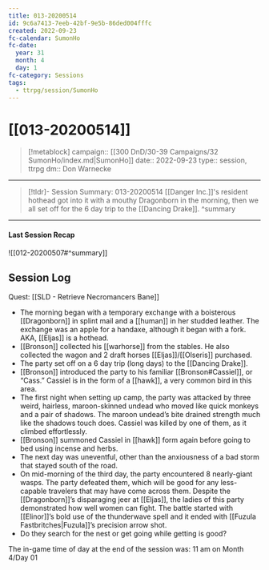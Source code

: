 ```yaml
---
title: 013-20200514
id: 9c6a7413-7eeb-42bf-9e5b-86ded004fffc
created: 2022-09-23
fc-calendar: SumonHo
fc-date:
  year: 31
  month: 4
  day: 1
fc-category: Sessions
tags:
  - ttrpg/session/SumonHo
---
```


# [[013-20200514]]

> [!metablock]
>  campaign:: [[300 DnD/30-39 Campaigns/32 SumonHo/index.md|SumonHo]]
>  date:: 2022-09-23
>  type:: session, ttrpg
>  dm:: Don Warnecke


---
> [!tldr]- Session Summary: 013-20200514
> [[Danger Inc.]]'s resident hothead got into it with a mouthy Dragonborn in the morning, then we all set off for the 6 day trip to the [[Dancing Drake]].
>  ^summary

---


#### Last Session Recap

![[012-20200507#^summary]]

## Session Log

Quest: [[SLD - Retrieve Necromancers Bane]]

- The morning began with a temporary exchange with a boisterous [[Dragonborn]] in splint mail and a [[human]] in her studded leather. The exchange was an apple for a handaxe, although it began with a fork. AKA, [[Eljas]] is a hothead.
- [[Bronson]] collected his [[warhorse]] from the stables. He also collected the wagon and 2 draft horses [[Eljas]]/[[Olseris]] purchased.
- The party set off on a 6 day trip (long days) to the [[Dancing Drake]].
- [[Bronson]] introduced the party to his familiar [[Bronson#Cassiel]], or “Cass.” Cassiel is in the form of a [[hawk]], a very common bird in this area.
- The first night when setting up camp, the party was attacked by three weird, hairless, maroon-skinned undead who moved like quick monkeys and a pair of shadows. The maroon undead’s bite drained strength much like the shadows touch does. Cassiel was killed by one of them, as it climbed effortlessly.
- [[Bronson]] summoned Cassiel in [[hawk]] form again before going to bed using incense and herbs.
- The next day was uneventful, other than the anxiousness of a bad storm that stayed south of the road.
- On mid-morning of the third day, the party encountered 8 nearly-giant wasps. The party defeated them, which will be good for any less-capable travelers that may have come across them. Despite the [[Dragonborn]]’s disparaging jeer at [[Eljas]], the ladies of this party demonstrated how well women can fight. The battle started with [[Elinor]]’s bold use of the thunderwave spell and it ended with [[Fuzula Fastbritches|Fuzula]]’s precision arrow shot.
- Do they search for the nest or get going while getting is good? 

The in-game time of day at the end of the session was: 11 am on Month 4/Day 01

